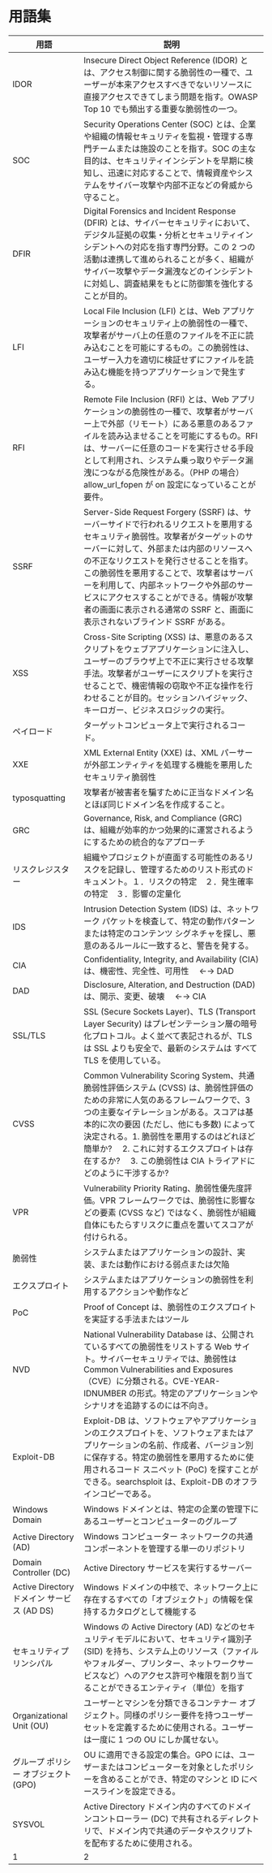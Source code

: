 # 用語集

| 用語                                       | 説明                                                                                                                                                                                                                                                                                                                                                                                                                          |
| ------------------------------------------ | ----------------------------------------------------------------------------------------------------------------------------------------------------------------------------------------------------------------------------------------------------------------------------------------------------------------------------------------------------------------------------------------------------------------------------- |
| IDOR                                       | Insecure Direct Object Reference (IDOR) とは、アクセス制御に関する脆弱性の一種で、ユーザーが本来アクセスすべきでないリソースに直接アクセスできてしまう問題を指す。OWASP Top 10 でも頻出する重要な脆弱性の一つ。                                                                                                                                                                                                               |
| SOC                                        | Security Operations Center (SOC) とは、企業や組織の情報セキュリティを監視・管理する専門チームまたは施設のことを指す。SOC の主な目的は、セキュリティインシデントを早期に検知し、迅速に対応することで、情報資産やシステムをサイバー攻撃や内部不正などの脅威から守ること。                                                                                                                                                       |
| DFIR                                       | Digital Forensics and Incident Response (DFIR) とは、サイバーセキュリティにおいて、デジタル証拠の収集・分析とセキュリティインシデントへの対応を指す専門分野。この 2 つの活動は連携して進められることが多く、組織がサイバー攻撃やデータ漏洩などのインシデントに対処し、調査結果をもとに防御策を強化することが目的。                                                                                                            |
| LFI                                        | Local File Inclusion (LFI) とは、Web アプリケーションのセキュリティ上の脆弱性の一種で、攻撃者がサーバ上の任意のファイルを不正に読み込むことを可能にするもの。この脆弱性は、ユーザー入力を適切に検証せずにファイルを読み込む機能を持つアプリケーションで発生する。                                                                                                                                                             |
| RFI                                        | Remote File Inclusion (RFI) とは、Web アプリケーションの脆弱性の一種で、攻撃者がサーバー上で外部（リモート）にある悪意のあるファイルを読み込ませることを可能にするもの。RFI は、サーバーに任意のコードを実行させる手段として利用され、システム乗っ取りやデータ漏洩につながる危険性がある。（PHP の場合）allow_url_fopen が on 設定になっていることが要件。                                                                    |
| SSRF                                       | Server-Side Request Forgery (SSRF) は、サーバーサイドで行われるリクエストを悪用するセキュリティ脆弱性。攻撃者がターゲットのサーバーに対して、外部または内部のリソースへの不正なリクエストを発行させることを指す。この脆弱性を悪用することで、攻撃者はサーバーを利用して、内部ネットワークや外部のサービスにアクセスすることができる。情報が攻撃者の画面に表示される通常の SSRF と、画面に表示されないブラインド SSRF がある。 |
| XSS                                        | Cross-Site Scripting (XSS) は、悪意のあるスクリプトをウェブアプリケーションに注入し、ユーザーのブラウザ上で不正に実行させる攻撃手法。攻撃者がユーザーにスクリプトを実行させることで、機密情報の窃取や不正な操作を行わせることが目的。セッションハイジャック、キーロガー、ビジネスロジックの実行。                                                                                                                             |
| ペイロード                                 | ターゲットコンピュータ上で実行されるコード。                                                                                                                                                                                                                                                                                                                                                                                  |
| XXE                                        | XML External Entity (XXE) は、XML パーサーが外部エンティティを処理する機能を悪用したセキュリティ脆弱性                                                                                                                                                                                                                                                                                                                        |
| typosquatting                              | 攻撃者が被害者を騙すために正当なドメイン名とほぼ同じドメイン名を作成すること。                                                                                                                                                                                                                                                                                                                                                |
| GRC                                        | Governance, Risk, and Compliance (GRC) は、組織が効率的かつ効果的に運営されるようにするための統合的なアプローチ                                                                                                                                                                                                                                                                                                               |
| リスクレジスター                           | 組織やプロジェクトが直面する可能性のあるリスクを記録し、管理するためのリスト形式のドキュメント。１．リスクの特定　２．発生確率の特定　３．影響の定量化                                                                                                                                                                                                                                                                        |
| IDS                                        | Intrusion Detection System (IDS) は、ネットワーク パケットを検査して、特定の動作パターンまたは特定のコンテンツ シグネチャを探し、悪意のあるルールに一致すると、警告を発する。                                                                                                                                                                                                                                                 |
| CIA                                        | Confidentiality, Integrity, and Availability (CIA) は、機密性、完全性、可用性　 ←→ DAD                                                                                                                                                                                                                                                                                                                                        |
| DAD                                        | Disclosure, Alteration, and Destruction (DAD) は、開示、変更、破壊　 ←→ CIA                                                                                                                                                                                                                                                                                                                                                   |
| SSL/TLS                                    | SSL (Secure Sockets Layer)、TLS (Transport Layer Security) はプレゼンテーション層の暗号化プロトコル。よく並べて表記されるが、TLS は SSL よりも安全で、最新のシステムは すべて TLS を使用している。                                                                                                                                                                                                                            |
| CVSS                                       | Common Vulnerability Scoring System、共通脆弱性評価システム (CVSS) は、脆弱性評価のための非常に人気のあるフレームワークで、3 つの主要なイテレーションがある。スコアは基本的に次の要因 (ただし、他にも多数) によって決定される。1. 脆弱性を悪用するのはどれほど簡単か?　 2. これに対するエクスプロイトは存在するか?　 3. この脆弱性は CIA トライアドにどのように干渉するか?                                                    |
| VPR                                        | Vulnerability Priority Rating、脆弱性優先度評価。VPR フレームワークでは、脆弱性に影響などの要素 (CVSS など) ではなく、脆弱性が組織自体にもたらすリスクに重点を置いてスコアが付けられる。                                                                                                                                                                                                                                      |
| 脆弱性                                     | システムまたはアプリケーションの設計、実装、または動作における弱点または欠陥                                                                                                                                                                                                                                                                                                                                                  |
| エクスプロイト                             | システムまたはアプリケーションの脆弱性を利用するアクションや動作など                                                                                                                                                                                                                                                                                                                                                          |
| PoC                                        | Proof of Concept は、脆弱性のエクスプロイトを実証する手法またはツール                                                                                                                                                                                                                                                                                                                                                         |
| NVD                                        | National Vulnerability Database は、公開されているすべての脆弱性をリストする Web サイト。サイバーセキュリティでは、脆弱性は Common Vulnerabilities and Exposures（CVE）に分類される。CVE-YEAR-IDNUMBER の形式。特定のアプリケーションやシナリオを追跡するのには不向き。                                                                                                                                                       |
| Exploit-DB                                 | Exploit-DB は、ソフトウェアやアプリケーションのエクスプロイトを、ソフトウェアまたはアプリケーションの名前、作成者、バージョン別に保存する。特定の脆弱性を悪用するために使用されるコード スニペット (PoC) を探すことができる。searchsploit は、Exploit-DB のオフラインコピーである。                                                                                                                                           |
| Windows Domain                             | Windows ドメインとは、特定の企業の管理下にあるユーザーとコンピューターのグループ                                                                                                                                                                                                                                                                                                                                              |
| Active Directory (AD)                      | Windows コンピューター ネットワークの共通コンポーネントを管理する単一のリポジトリ                                                                                                                                                                                                                                                                                                                                             |
| Domain Controller (DC)                     | Active Directory サービスを実行するサーバー                                                                                                                                                                                                                                                                                                                                                                                   |
| Active Directory ドメイン サービス (AD DS) | ﻿Windows ドメインの中核で、ネットワーク上に存在するすべての「オブジェクト」の情報を保持するカタログとして機能する                                                                                                                                                                                                                                                                                                             |
| セキュリティプリンシパル                   | Windows の Active Directory (AD) などのセキュリティモデルにおいて、セキュリティ識別子 (SID) を持ち、システム上のリソース（ファイルやフォルダー、プリンター、ネットワークサービスなど）へのアクセス許可や権限を割り当てることができるエンティティ（単位）を指す                                                                                                                                                                |
| Organizational Unit (OU)                   | ユーザーとマシンを分類できるコンテナー オブジェクト。同様のポリシー要件を持つユーザーセットを定義するために使用される。ユーザーは一度に 1 つの OU にしか属せない。                                                                                                                                                                                                                                                            |
| グループ ポリシー オブジェクト (GPO)       | OU に適用できる設定の集合。GPO には、ユーザーまたはコンピューターを対象としたポリシーを含めることができ、特定のマシンと ID にベースラインを設定できる。                                                                                                                                                                                                                                                                       |
| SYSVOL                                     | Active Directory ドメイン内のすべてのドメインコントローラー (DC) で共有されるディレクトリで、ドメイン内で共通のデータやスクリプトを配布するために使用される。                                                                                                                                                                                                                                                                 |
| 1                                          | 2                                                                                                                                                                                                                                                                                                                                                                                                                             |
